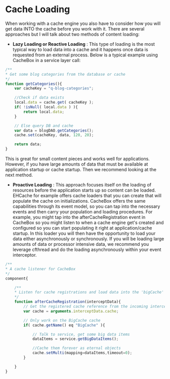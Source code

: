 # Cache Loading

When working with a cache engine you also have to consider how you will get data INTO the cache before you work with it. There are several approaches but I will talk about two methods of content loading:

* **Lazy Loading or Reactive Loading** : This type of loading is the most typical way to load data into a cache and it happens once data is requested from an external process. Below is a typical example using CacheBox in a service layer call:


```js
/**
* Get some blog categories from the database or cache
*/
function getCategories(){
    var cacheKey = "q-blog-categories";

    //Check if data exists
    local.data = cache.get( cacheKey );
    if( !isNull( local.data ) ){
        return local.data;
    }

    // Else query DB and cache
    var data = blogDAO.getCategories();
    cache.set(cacheKey, data, 120, 20);

    return data;
}
```

This is great for small content pieces and works well for applications. However, if you have large amounts of data that must be available at application startup or cache startup. Then we recommend looking at the next method.


* **Proactive Loading** : This approach focuses itself on the loading of resources before the application starts up so content can be loaded. EHCache for example offers cache loaders that you can create that will populate the cache on initializations. CacheBox offers the same capabilities through its event model, so you can tap into the necessary events and then carry your population and loading procedures. For example, you might tap into the afterCacheRegistration event in CacheBox so you might listen to when a cache engine get's created and configured so you can start populating it right at application/cache startup. In this loader you will then have the opportunity to load your data either asynchronously or synchronously. If you will be loading large amounts of data or processor intensive data, we recommend you leverage cfthread and do the loading asynchronously within your event interceptor.

```javascript
/**
* A cache listener for CacheBox
*/
component{

    /**
    * Listen for cache registrations and load data into the 'bigCache' cache ONLY!
    */
    function afterCacheRegistration(interceptData){
        // Get the registered cache reference from the incoming interception data
        var cache = arguments.interceptData.cache;

        // Only work on the BigCache cache
        if( cache.getName() eq "BigCache" ){

            // Talk to service, get some big data items
            dataItems = service.getBigDataItems();

            //Cache them forever as eternal objects
            cache.setMulti(mapping=dataItems,timeout=0);
        }

    }
}
```

